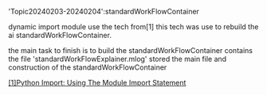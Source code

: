 'Topic20240203-20240204':standardWorkFlowContainer

dynamic import module use the tech from[1]
this tech was use to rebuild the ai standardWorkFlowContainer.

the main task to finish is to build the standardWorkFlowContainer
contains
the file
'standardWorkFlowExplainer.mlog' stored the main file and construction of the standardWorkFlowContainer


[[1]Python Import: Using The Module Import Statement](https://ioflood.com/blog/python-import/)

